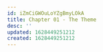 ```yaml
---
id: iZmCiGWOuLoYZgBmyLOkA
title: Chapter 01 - The Theme
desc: ''
updated: 1628449251212
created: 1628449251212
---
```


